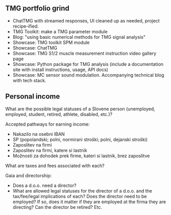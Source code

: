 ## TMG portfolio grind

- ChatTMG with streamed responses, UI cleaned up as needed, project recipe-ified.
- TMG Toolkit: make a TMG parameter module
- Blog: "using basic numerical methods for TMG signal analysis"
- Showcase: TMG toolkit SPM module
- Showcase: ChatTMG
- Showcase: TMG S1/2 muscle measurement instruction video gallery page
- Showcase: Python package for TMG analysis (include a documentation site with install instructions, usage, API docs)
- Showcase: MC sensor sound modulation.
  Accompanying technical blog with tech stack.

## Personal income

What are the possible legal statuses of a Slovene person (unemployed, employed, student, retired, athlete, disabled, etc.)?

Accepted pathways for earning income:

- Nakazilo na osebni IBAN
- SP (popolandski; polni, normirani stroški; polni, dejanski stroški)
- Zaposlitev na firmi
- Zaposlitev na firmi, katere si lastnik
- Možnosti za dohodek prek firme, kateri si lastnik, brez zaposlitve

What are taxes and fees associated with each?

Gaia and directorship:

- Does a d.o.o. need a director?
- What are allowed legal statuses for the director of a d.o.o. and the tax/fee/legal implications of each? Does the director need to be employed? If so, does it matter if they are employed at the firma they are directing? Can the director be retired? Etc.
